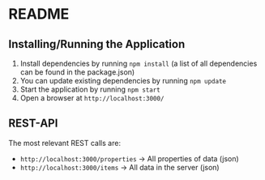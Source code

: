 # README

## Installing/Running the Application

1. Install dependencies by running `npm install` (a list of all dependencies can be found in the package.json)
2. You can update existing dependencies by running `npm update`
3. Start the application by running `npm start`
4. Open a browser at `http://localhost:3000/`

## REST-API

The most relevant REST calls are:

* `http://localhost:3000/properties` -> All properties of data (json)
* `http://localhost:3000/items` -> All data in the server (json)
